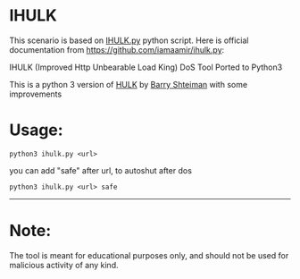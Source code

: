 # IHULK
This scenario is based on  [IHULK.py](https://github.com/iamaamir/ihulk.py) python script.
Here is official documentation from https://github.com/iamaamir/ihulk.py:

IHULK (Improved Http Unbearable Load King) DoS Tool Ported to Python3

This is a python 3 version of [HULK](http://www.sectorix.com/2012/05/17/hulk-web-server-dos-tool/) by [Barry Shteiman](http://www.sectorix.com/) with some improvements


# Usage:
`python3 ihulk.py <url>`

you can add "safe" after url, to autoshut after dos

`python3 ihulk.py <url> safe`

---
# Note:
The tool is meant for educational purposes only, and should not be used for malicious activity of any kind.